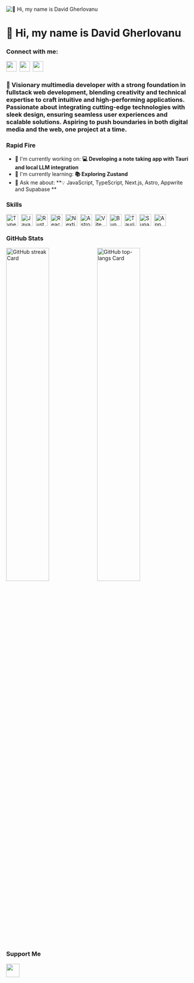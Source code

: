 ![👋 Hi, my name is David Gherlovanu](https://mir-s3-cdn-cf.behance.net/project_modules/max_1200/79731568097599.5b50bca477735.jpg)

<div id="toc">
  <ul align="left" style="list-style: none">
    <summary>
      <h1>
        👋 Hi, my name is David Gherlovanu
      </h1>
    </summary>
  </ul>
</div>

**<h3 align="left">Connect with me:</h3>** 
<p align="left"><a href="https://github.com/dr-octocodius" target="_blank"><img src="https://img.shields.io/badge/GitHub-100000?style=flat&logo=github&logoColor=white" height="28" style="margin-right: 4px"></a> <a href="https://twitter.com/dr_octocodius" target="_blank"><img src="https://img.shields.io/badge/Twitter-000000?style=flat&logo=X&logoColor=white" height="28" style="margin-right: 4px"></a> <a href="https://www.linkedin.com/in/dr-octocodius" target="_blank"><img src="https://img.shields.io/badge/LinkedIn-0077B5?style=flat&logo=linkedin&logoColor=white" height="28" style="margin-right: 4px"></a></p>

 **<h3 align="left">🎨 Visionary multimedia developer with a strong foundation in fullstack web development, blending creativity and technical expertise to craft intuitive and high-performing applications. Passionate about integrating cutting-edge technologies with sleek design, ensuring seamless user experiences and scalable solutions. Aspiring to push boundaries in both digital media and the web, one project at a time.</h3>**

**<h3 align="left">Rapid Fire</h3>**

- 💼 I'm currently working on: **💻 Developing a note taking app with Tauri and local LLM integration**
- 🌱 I'm currently learning: **📚 Exploring Zustand**
- 💬 Ask me about: **💡 JavaScript, TypeScript, Next.js, Astro, Appwrite and Supabase **

 **<h3 align="left">Skills</h3>**

<div style="display: flex; flex-wrap: wrap; gap: 4px; justify-content: left;"><img src="https://skillicons.dev/icons?i=typescript" height="32" alt="TypeScript" style="margin-right: 4px"> <img src="https://skillicons.dev/icons?i=javascript" height="32" alt="JavaScript" style="margin-right: 4px"> <img src="https://skillicons.dev/icons?i=rust" height="32" alt="Rust" style="margin-right: 4px"> <img src="https://skillicons.dev/icons?i=react" height="32" alt="React" style="margin-right: 4px"> <img src="https://skillicons.dev/icons?i=nextjs" height="32" alt="Nextjs" style="margin-right: 4px"> <img src="https://skillicons.dev/icons?i=astro" height="32" alt="Astro" style="margin-right: 4px"> <img src="https://skillicons.dev/icons?i=vite" height="32" alt="Vite" style="margin-right: 4px"> <img src="https://skillicons.dev/icons?i=bun" height="32" alt="Bun" style="margin-right: 4px"> <img src="https://skillicons.dev/icons?i=tauri" height="32" alt="Tauri" style="margin-right: 4px"> <img src="https://skillicons.dev/icons?i=supabase" height="32" alt="Supabase" style="margin-right: 4px"> <img src="https://skillicons.dev/icons?i=appwrite" height="32" alt="Appwrite" style="margin-right: 4px"></div>

 **<h3 align="left">GitHub Stats</h3>**

<p align="left">
  <img width="48%" src="https://streak-stats.demolab.com/?user=dr-octocodius&theme=catppuccin-mocha&hide_border=false&date_format=M+j%5B%2C+Y%5D&mode=daily&hide_total_contributions=false&hide_current_streak=false&hide_longest_streak=false&card_height=200" alt="GitHub streak Card" />
  <img width="48%" src="https://github-readme-stats.vercel.app/api/top-langs?username=dr-octocodius&theme=catppuccin_mocha&hide_title=false&layout=compact&langs_count=6&hide_progress=false&card_width=400" alt="GitHub top-langs Card" />
</p>

 **<h3 align="left">Support Me</h3>**

<p align="left"><a href="https://ko-fi.com/dr_octocodius" target="_blank"><img src="https://img.shields.io/badge/Ko--fi-343B45?style=for-the-badge&logo=kofi&logoColor=Black" height="36" style="margin-right: 8px"></a></p>
